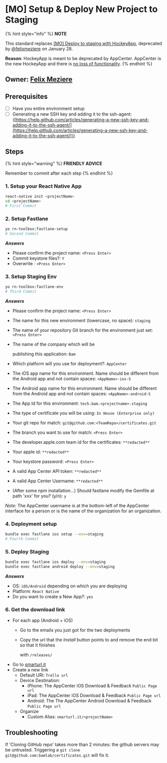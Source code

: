 # \[MO\] Setup & Deploy New Project to Staging

{% hint style="info" %}
**NOTE**

This standard replaces [\[MO\] Deploy to staging with HockeyApp](mo-setup-and-deploy-new-project-to-staging-with-hockeyapp-deprecated.md), deprecated by [@felixmeziere](https://github.com/felixmeziere) on January 28.

**Reason**: HockeyApp is meant to be deprecated by AppCenter. AppCenter is the new HockeyApp and there is [no loss of functionality](http://blog.m33.network/2017/09/react-native-devops-2-0-overview-of-mobile-center-next-generation-of-hockeyapp/).
{% endhint %}

## Owner: [Felix Meziere](https://github.com/felixmeziere)

## Prerequisites

* [ ] Have you entire environment setup
* [ ] Generating a new SSH key and adding it to the ssh-agent: \([https://help.github.com/articles/generating-a-new-ssh-key-and-adding-it-to-the-ssh-agent/](https://help.github.com/articles/generating-a-new-ssh-key-and-adding-it-to-the-ssh-agent/)\)

## Steps

{% hint style="warning" %}
**FRIENDLY ADVICE**

Remember to commit after each step
{% endhint %}

### 1. Setup your React Native App

```bash
react-native init <projectName>
cd <projectName>
# First Commit
```

### 2. Setup Fastlane

```bash
yo rn-toolbox:fastlane-setup
# Second Commit
```

_**Answers**_

* Please confirm the project name: `<Press Enter>`
* Commit keystore files?: `Y`
* Overwrite : `<Press Enter>`

### 3. Setup Staging Env

```bash
yo rn-toolbox:fastlane-env
# Third Commit
```

_**Answers**_

* Please confirm the project name: `<Press Enter>`
* The name for this new environment \(lowercase, no space\): `staging`
* The name of your repository Git branch for the environment just set: `<Press Enter>`
* The name of the company which will be

  publishing this application: `Bam`

* Which platform will you use for deployment?: `AppCenter`
* The iOS app name for this environment. Name should be different from the Android app and not contain spaces: `<AppName>-ios-S`
* The Android app name for this environment. Name should be different from the Android app and not contain spaces: `<AppName>-android-S`
* The App Id for this environment: `tech.bam.<projectname>.staging`
* The type of certificate you will be using: `In House (Enterprise only)`
* Your git repo for match: `git@github.com:<TeamRepo>/certificates.git`
* The branch you want to use for match: `<Press Enter>`
* The developer.apple.com team id for the certificates: `**redacted**`
* Your apple id: `**redacted**`
* Your keystore password: `<Press Enter>`
* A valid App Center API token: `**redacted**`
* A valid App Center Username: `**redacted**`
* \(After some npm installation...\) Should fastlane modify the Gemfile at path 'xxx' for you? \(y/n\): `y`

_Note:_ The AppCenter username is at the bottom-left of the AppCenter interface for a person or is the name of the organization for an organization.

### 4. Deployment setup

```bash
bundle exec fastlane ios setup --env=staging
# Fourth Commit
```

### 5. Deploy Staging

```bash
bundle exec fastlane ios deploy --env=staging
bundle exec fastlane android deploy --env=staging
```

_**Answers**_

* OS: `iOS/Android` depending on which you are deploying
* Platform: `React Native`
* Do you want to create a New App?: `yes`

### 6. Get the download link

* For each app \(Android + iOS\)
  * Go to the emails you just got for the two deployments
  * Copy the url that the _Install_ button points to and remove the end bit so that it finishes

    with `/releases/`
* Go to [smarturl.it](https://manage.smarturl.it)
* Create a new link
  * Default URl: `Trello url`
  * Device Destination:
    * iPhone: The AppCenter iOS Download & Feedback `Public Page url`
    * iPad: The AppCenter iOS Download & Feedback `Public Page url`
    * Android: The The AppCenter Android Download & Feedback `Public Page url`
  * Organize
    * Custom Alias: `smarturl.it/<projectName>`

## Troubleshooting

If 'Cloning GitHub repo' takes more than 2 minutes: the github servers may be untrusted. Triggering a `git clone git@github.com:bamlab/certificates.git` will fix it.

